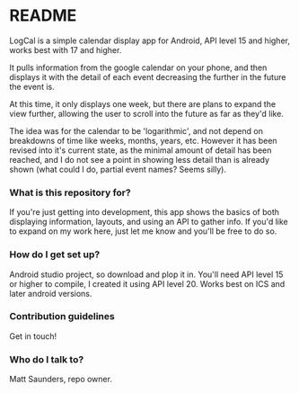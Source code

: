 # README #

LogCal is a simple calendar display app for Android, API level 15 and higher, works best with 17 and higher.

It pulls information from the google calendar on your phone, and then displays it with the detail of each event decreasing the further in the future the event is. 

At this time, it only displays one week, but there are plans to expand the view further, allowing the user to scroll into the future as far as they'd like.

The idea was for the calendar to be 'logarithmic', and not depend on breakdowns of time like weeks, months, years, etc.  However it has been revised into it's current state, as the minimal amount of detail has been reached, and I do not see a point in showing less detail than is already shown (what could I do, partial event names? Seems silly). 

### What is this repository for? ###

If you're just getting into development, this app shows the basics of both displaying information, layouts, and using an API to gather info.  If you'd like to expand on my work here, just let me know and you'll be free to do so.

### How do I get set up? ###

Android studio project, so download and plop it in.  You'll need API level 15 or higher to compile, I created it using API level 20.  Works best on ICS and later android versions.

### Contribution guidelines ###

Get in touch!

### Who do I talk to? ###

Matt Saunders, repo owner.